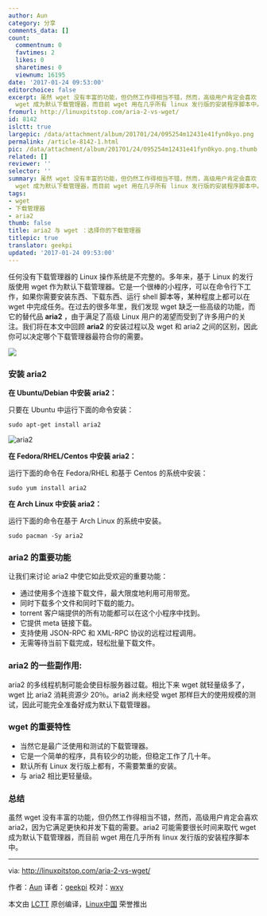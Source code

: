 ```yaml
---
author: Aun
category: 分享
comments_data: []
count:
  commentnum: 0
  favtimes: 2
  likes: 0
  sharetimes: 0
  viewnum: 16195
date: '2017-01-24 09:53:00'
editorchoice: false
excerpt: 虽然 wget 没有丰富的功能，但仍然工作得相当不错，然而，高级用户肯定会喜欢 aria2，因为它满足更快和并发下载的需要。aria2 可能需要很长时间来取代
  wget 成为默认下载管理器，而目前 wget 用在几乎所有 linux 发行版的安装程序脚本中。
fromurl: http://linuxpitstop.com/aria-2-vs-wget/
id: 8142
islctt: true
largepic: /data/attachment/album/201701/24/095254m12431e41fyn0kyo.png
permalink: /article-8142-1.html
pic: /data/attachment/album/201701/24/095254m12431e41fyn0kyo.png.thumb.jpg
related: []
reviewer: ''
selector: ''
summary: 虽然 wget 没有丰富的功能，但仍然工作得相当不错，然而，高级用户肯定会喜欢 aria2，因为它满足更快和并发下载的需要。aria2 可能需要很长时间来取代
  wget 成为默认下载管理器，而目前 wget 用在几乎所有 linux 发行版的安装程序脚本中。
tags:
- wget
- 下载管理器
- aria2
thumb: false
title: aria2 与 wget ：选择你的下载管理器
titlepic: true
translator: geekpi
updated: '2017-01-24 09:53:00'
---
```


任何没有下载管理器的 Linux 操作系统是不完整的。多年来，基于 Linux 的发行版使用 wget 作为默认下载管理器。它是一个很棒的小程序，可以在命令行下工作，如果你需要安装东西、下载东西、运行 shell 脚本等，某种程度上都可以在 wget 中完成任务。在过去的很多年里，我们发现 wget 缺乏一些高级的功能，而它的替代品 **aria2** ，由于满足了高级 Linux 用户的渴望而受到了许多用户的关注。我们将在本文中回顾 **aria2** 的安装过程以及 wget 和 aria2 之间的区别，因此你可以决定哪个下载管理器最符合你的需要。


![](/data/attachment/album/201701/24/095254m12431e41fyn0kyo.png)


### 安装 aria2


**在 Ubuntu/Debian 中安装 aria2：**


只要在 Ubuntu 中运行下面的命令安装：



```
sudo apt-get install aria2

```

![aria2](/data/attachment/album/201701/24/095304qd3papfanbvaa133.png)


**在 Fedora/RHEL/Centos 中安装 aria2：**


运行下面的命令在 Fedora/RHEL 和基于 Centos 的系统中安装：



```
sudo yum install aria2

```

**在 Arch Linux 中安装 aria2：**


运行下面的命令在基于 Arch Linux 的系统中安装。



```
sudo pacman -Sy aria2

```

### aria2 的重要功能


让我们来讨论 aria2 中使它如此受欢迎的重要功能：


* 通过使用多个连接下载文件，最大限度地利用可用带宽。
* 同时下载多个文件和同时下载的能力。
* torrent 客户端提供的所有功能都可以在这个小程序中找到。
* 它提供 meta 链接下载。
* 支持使用 JSON-RPC 和 XML-RPC 协议的远程过程调用。
* 无需等待当前下载完成，轻松批量下载文件。


### aria2 的一些副作用:


aria2 的多线程机制可能会使目标服务器过载。相比下来 wget 就轻量级多了，wget 比 aria2 消耗资源少 20％。aria2 尚未经受 wget 那样巨大的使用规模的测试，因此可能完全准备好成为默认下载管理器。


### wget 的重要特性


* 当然它是最广泛使用和测试的下载管理器。
* 它是一个简单的程序，具有较少的功能，但稳定工作了几十年。
* 默认所有 Linux 发行版上都有，不需要繁重的安装。
* 与 aria2 相比更轻量级。


### 总结


虽然 wget 没有丰富的功能，但仍然工作得相当不错，然而，高级用户肯定会喜欢 aria2，因为它满足更快和并发下载的需要。aria2 可能需要很长时间来取代 wget 成为默认下载管理器，而目前 wget 用在几乎所有 linux 发行版的安装程序脚本中。




---


via: <http://linuxpitstop.com/aria-2-vs-wget/>


作者：[Aun](http://linuxpitstop.com/author/aun/) 译者：[geekpi](https://github.com/geekpi) 校对：[wxy](https://github.com/wxy)


本文由 [LCTT](https://github.com/LCTT/TranslateProject) 原创编译，[Linux中国](https://linux.cn/) 荣誉推出